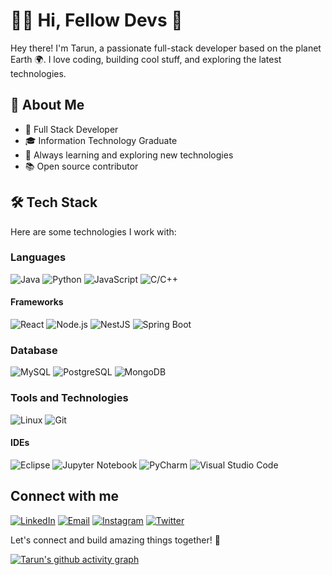# 👨‍💻 Hi, Fellow Devs 👋

Hey there! I'm Tarun, a passionate full-stack developer based on the planet Earth 🌍. I love coding, building cool stuff, and exploring the latest technologies.

## 🚀 About Me

- 💼 Full Stack Developer
- 🎓 Information Technology Graduate
- 🌱 Always learning and exploring new technologies
- 📚 Open source contributor

## 🛠️ Tech Stack

Here are some technologies I work with:

### Languages 

![Java](https://img.shields.io/badge/-Java-007396?style=flat-square&logo=java)
![Python](https://img.shields.io/badge/-Python-3776AB?style=flat-square&logo=python)
![JavaScript](https://img.shields.io/badge/-JavaScript-F7DF1E?style=flat-square&logo=javascript)
![C/C++](https://img.shields.io/badge/-C/C++-00599C?style=flat-square&logo=c%2B%2B)

#### Frameworks
![React](https://img.shields.io/badge/-React-61DAFB?style=flat-square&logo=react)
![Node.js](https://img.shields.io/badge/-Node.js-339933?style=flat-square&logo=node.js)
![NestJS](https://img.shields.io/badge/-NestJS-E0234E?style=flat-square&logo=nestjs)
![Spring Boot](https://img.shields.io/badge/-Spring%20Boot-6DB33F?style=flat-square&logo=spring)

### Database

![MySQL](https://img.shields.io/badge/-MySQL-4479A1?style=flat-square&logo=mysql)
![PostgreSQL](https://img.shields.io/badge/-PostgreSQL-336791?style=flat-square&logo=postgresql)
![MongoDB](https://img.shields.io/badge/-MongoDB-47A248?style=flat-square&logo=mongodb)

### Tools and Technologies

![Linux](https://img.shields.io/badge/-Linux-FCC624?style=flat-square&logo=linux)
![Git](https://img.shields.io/badge/-Git-F05032?style=flat-square&logo=git)

#### IDEs
![Eclipse](https://img.shields.io/badge/-Eclipse-2C2255?style=flat-square&logo=eclipse-ide)
![Jupyter Notebook](https://img.shields.io/badge/-Jupyter%20Notebook-F37626?style=flat-square&logo=jupyter)
![PyCharm](https://img.shields.io/badge/-PyCharm-000000?style=flat-square&logo=pycharm)
![Visual Studio Code](https://img.shields.io/badge/-Visual%20Studio%20Code-007ACC?style=flat-square&logo=visual-studio-code)

## Connect with me


[![LinkedIn](https://img.shields.io/badge/-LinkedIn-0077B5?style=for-the-badge&logo=linkedin&logoColor=white)](https://www.linkedin.com/in/tarunjawlajaipur/)
[![Email](https://img.shields.io/badge/-Email-D14836?style=for-the-badge&logo=gmail&logoColor=white)](mailto:tarunjawla2@gmail.com)
[![Instagram](https://img.shields.io/badge/-Instagram-E4405F?style=for-the-badge&logo=instagram&logoColor=white)](https://www.instagram.com/tarun_jawla/)
[![Twitter](https://img.shields.io/badge/-Twitter-1DA1F2?style=for-the-badge&logo=twitter&logoColor=white)](https://twitter.com/tarun_jawla)


Let's connect and build amazing things together! 🚀


[![Tarun's github activity graph](https://github-readme-activity-graph.vercel.app/graph?username=tarun2001jawla&theme=react-dark)](https://github.com/tarun2001jawla/github-readme-activity-graph)



